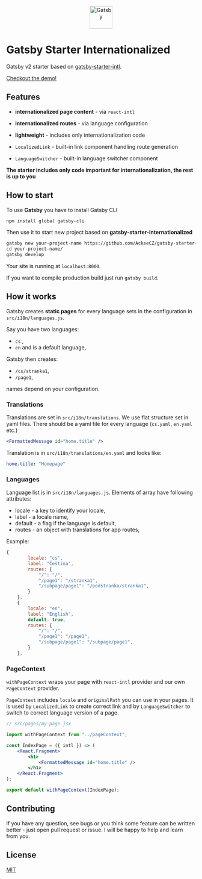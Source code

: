 <p align="center">
  <a href="https://www.gatsbyjs.org">
    <img alt="Gatsby" src="https://www.gatsbyjs.org/monogram.svg" width="60" />
  </a>
</p>

# Gatsby Starter Internationalized

Gatsby v2 starter based on [gatsby-starter-intl](https://github.com/tomekskuta/gatsby-starter-intl).

[Checkout the demo!](https://gatsby-starter-internationalized.ack.ee)

## Features

-   **internationalized page content** - via `react-intl`
-   **internationalized routes** - via language configuration
-   **lightweight** - includes only internationalization code

-   `LocalizedLink` - built-in link component handling route generation
-   `LanguageSwitcher` - built-in language switcher component

**The starter includes only code important for internationalization, the rest is up to you**

## How to start

To use **Gatsby** you have to install Gatsby CLI

```sh
npm install global gatsby-cli
```

Then use it to start new project based on **gatsby-starter-internationalized**

```sh
gatsby new your-project-name https://github.com/AckeeCZ/gatsby-starter-internationalized
cd your-project-name/
gatsby develop
```

Your site is running at `localhost:8000`.

If you want to compile production build just run `gatsby build`.

## How it works

Gatsby creates **static pages** for every language sets in the configuration in `src/i18n/languages.js`.

Say you have two languages:

-   `cs` ,
-   `en` and is a default language,

Gatsby then creates:

-   `/cs/stranka1`,
-   `/page1`, 

names depend on your configuration.

### Translations

Translations are set in `src/i18n/translations`. We use flat structure set in yaml files. There should be a yaml file for every language (`cs.yaml`, `en.yaml` etc.)

```jsx
<FormattedMessage id="home.title" />
```

Translation is in `src/i18n/translations/en.yaml` and looks like:

```yaml
home.title: "Homepage"
```

### Languages

Language list is in `src/i18n/languages.js`. Elements of array have following attributes:

-   locale - a key to identify your locale,
-   label - a locale name,
-   default - a flag if the language is default,
-   routes - an object with translations for app routes,

Example:

```js
{
        locale: "cs",
        label: "Čeština",
        routes: {
            "/": "/",
            "/page1": "/stranka1",
            "/subpage/page1": "/podstranka/stranka1",
        }
    },
    {
        locale: "en",
        label: "English",
        default: true,
        routes: {
            "/": "/",
            "/page1": "/page1",
            "/subpage/page1": "/subpage/page1",
        }
    },
```

### PageContext

`withPageContext` wraps your page with `react-intl` provider and our own `PageContext` provider.

`PageContext` includes `locale` and `originalPath` you can use in your pages. It is used by `LocalizedLink` to create correct link and by `LanguageSwitcher` to switch to correct language version of a page.

```jsx
// src/pages/my-page.jsx

import withPageContext from "../pageContext";

const IndexPage = ({ intl }) => (
    <React.Fragment>
        <h1>
            <FormattedMessage id="home.title" />
        </h1>
    </React.Fragment>
);

export default withPageContext(IndexPage);
```

## Contributing

If you have any question, see bugs or you think some feature can be written better - just open pull request or issue. I will be happy to help and learn from you.

## License

[MIT](https://opensource.org/licenses/MIT)
